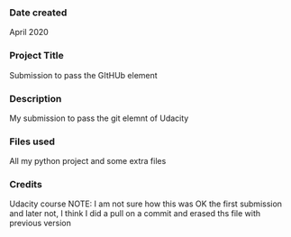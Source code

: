 ### Date created
April 2020

### Project Title
Submission to pass the GItHUb element

### Description
My submission to pass the git elemnt of Udacity

### Files used
All my python project and some extra files

### Credits
Udacity course
NOTE: I am not sure how this was OK the first submission and later not, I think I did  a pull on a commit and erased ths file with previous version
